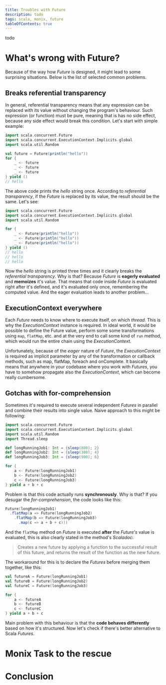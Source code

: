 ```yaml
---
title: Troubles with Future
description: todo
tags: scala, monix, future
tableOfContents: true
---
```


todo

# What's wrong with Future?
Because of the way how _Future_ is designed, it might lead to some surprising situations. Below is the list of selected common problems.

## Breaks referential transparency
In general, referential transparency means that any expression can be replaced with its value without changing the program's behaviour. Such expression (or function) must be pure, meaning that is has no side effect, because any side effect would break this condition. Let's start with simple example:

```scala
import scala.concurrent.Future
import scala.concurrent.ExecutionContext.Implicits.global
import scala.util.Random

val future = Future(println("hello"))
for {
    _ <- future
    _ <- future
    _ <- future
} yield ()
// hello
```

The above code prints the _hello_ string once. According to _referential transparency_, if the _Future_ is replaced by its value, the result should be the same. Let's see:

```scala
import scala.concurrent.Future
import scala.concurrent.ExecutionContext.Implicits.global
import scala.util.Random

for {
    _ <- Future(println("hello"))
    _ <- Future(println("hello"))
    _ <- Future(println("hello"))
} yield ()
// hello
// hello
// hello
```

Now the _hello_ string is printed three times and it clearly breaks the _referential transparency_. Why is that? Because _Future_ is __eagerly evaluated__ and __memoizes__ it's value. That means that code inside _Future_ is evaluated right after it's defined, and it's evaluated only once, remembering the computed value. And the eager evaluation leads to another problem...

## ExecutionContext everywhere
Each _Future_ needs to know where to execute itself, on which _thread_. This is why the _ExecutionContext_ instance is required. In ideal world, it would be possible to define the Future value, perform some some transformations using `map`, `flatMap`, etc. and at the very end to call some kind of `run` method, which would run the entire chain using the _ExecutionContext_.

Unfortunately, because of the _eager_ nature of _Future_, the _ExecutionContext_ is required as implicit parameter by any of the transformation or callback methods, such as map, flatMap, foreach and onComplete. It basically means that anywhere in your codebase where you work with _Futures_, you have to somehow propagate also the _ExecutionContext_, which can become really cumbersome.

## Gotchas with for-comprehension
Sometimes it's required to execute several independent _Futures_ in parallel and combine their results into single value. Naive approach to this might be following:

```scala
import scala.concurrent.Future
import scala.concurrent.ExecutionContext.Implicits.global
import scala.util.Random
import Thread.sleep

def longRunningJob1: Int = {sleep(800); 2}
def longRunningJob2: Int = {sleep(300); 4}
def longRunningJob3: Int = {sleep(900); 6}

for {
    a <- Future(longRunningJob1)
    b <- Future(longRunningJob2)
    c <- Future(longRunningJob3)
} yield a + b + c
```

Problem is that this code actually runs __synchronously__. Why is that? If you desugar the _for-comprehension_, the code looks like this:

```scala
Future(longRunningJob1)
  .flatMap(a => Future(longRunningJob2)
    .flatMap(b => Future(longRunningJob3)
      .map(c => a + b + c)))

```

And the `flatMap` method on _Future_ is executed __after__ the _Future's_ value is evaluated, this is also clearly stated in the method's _Scaladoc_:

> Creates a new future by applying a function to the successful result of this future, and returns the result of the function as the new future.

The workaround for this is to declare the _Futures_ before merging them together, like this:

```scala
val futureA = Future(longRunningJob1)
val futureB = Future(longRunningJob2)
val futureC = Future(longRunningJob3)

for {
    a <- futureA
    b <- futureB
    c <- futureC
} yield a + b + c
```

Main problem with this behaviour is that the __code behaves differently__ based on how it's structured. Now let's check if there's better alternative to Scala _Futures_.

# Monix Task to the rescue

# Conclusion


